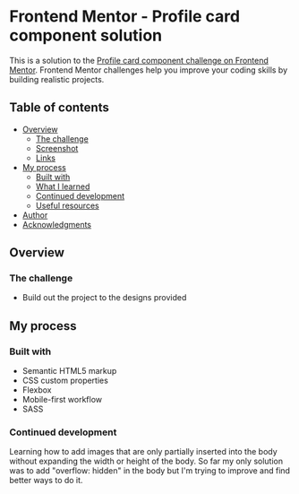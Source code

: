 # Frontend Mentor - Profile card component solution

This is a solution to the [Profile card component challenge on Frontend Mentor](https://www.frontendmentor.io/challenges/profile-card-component-cfArpWshJ). Frontend Mentor challenges help you improve your coding skills by building realistic projects. 

## Table of contents

- [Overview](#overview)
  - [The challenge](#the-challenge)
  - [Screenshot](#screenshot)
  - [Links](#links)
- [My process](#my-process)
  - [Built with](#built-with)
  - [What I learned](#what-i-learned)
  - [Continued development](#continued-development)
  - [Useful resources](#useful-resources)
- [Author](#author)
- [Acknowledgments](#acknowledgments)

## Overview

### The challenge

- Build out the project to the designs provided

## My process

### Built with

- Semantic HTML5 markup
- CSS custom properties
- Flexbox
- Mobile-first workflow
- SASS

### Continued development

Learning how to add images that are only partially inserted into the body without expanding the width or height of the body.
So far my only solution was to add "overflow: hidden" in the body but I'm trying to improve and find better ways to do it.
